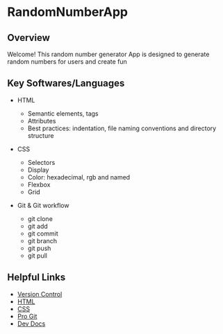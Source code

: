 # RandomNumberApp

## Overview
Welcome! This random number generator App is designed to generate random numbers for users and create fun

## Key Softwares/Languages
  
* HTML
  * Semantic elements, tags
  * Attributes
  * Best practices: indentation, file naming conventions and directory structure
  
* CSS
  * Selectors
  * Display
  * Color: hexadecimal, rgb and named
  * Flexbox
  * Grid
  
* Git & Git workflow
  * git clone
  * git add
  * git commit
  * git branch
  * git push
  * git pull

## Helpful Links

* [Version Control](https://en.wikipedia.org/wiki/Version_control)
* [HTML](https://developer.mozilla.org/en-US/docs/Web/HTML)
* [CSS](https://developer.mozilla.org/en-US/docs/Web/CSS)
* [Pro Git](https://git-scm.com/book/en/v2)
* [Dev Docs](https://devdocs.io/)


